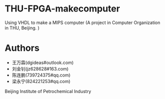 # THU-FPGA-makecomputer
Using VHDL to make a MIPS computer (A project in Computer Organization in THU, Beijing. ) 

# Authors
* 王万霖(dgideas#outlook.com)
* 刘金钊(jz628628#163.com)
* 陈连鹏(739724375#qq.com)
* 梁永宁(824221253#qq.com)

Beijing Institute of Petrochemical Industry